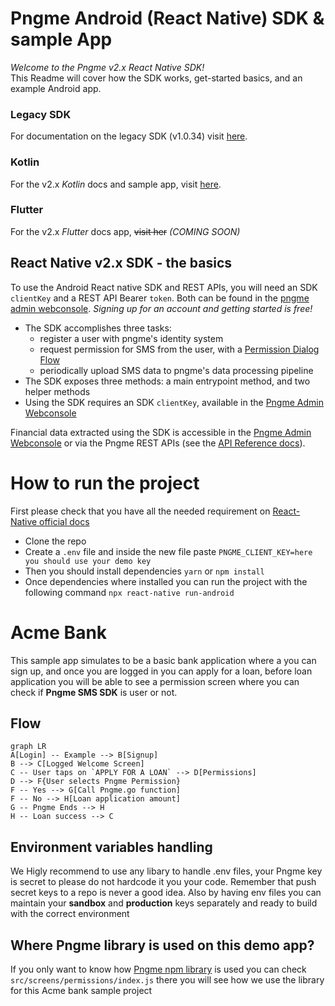 # Pngme Android (React Native) SDK & sample App

*Welcome to the Pngme v2.x React Native SDK!*<br>
This Readme will cover how the SDK works, get-started basics, and an example Android app.

### Legacy SDK
For documentation on the legacy SDK (v1.0.34) visit [here](https://developers.api.pngme.com/docs).

### Kotlin
For the v2.x *Kotlin* docs and sample app, visit [here](https://github.com/pngme/sample-android-app-kotlin).

### Flutter
For the v2.x *Flutter* docs app, ~~visit her~~ *(COMING SOON)*

## React Native v2.x SDK - the basics

To use the Android React native SDK and REST APIs, 
you will need an SDK `clientKey` and a REST API Bearer `token`.
Both can be found in the [pngme admin webconsole](https://admin.pngme.com).
*Signing up for an account and getting started is free!*

- The SDK accomplishes three tasks:
    - register a user with pngme's identity system
    - request permission for SMS from the user, with a [Permission Dialog Flow](.docs/permission_flow.gif)
    - periodically upload SMS data to pngme's data processing pipeline
- The SDK exposes three methods: a main entrypoint method, and two helper methods
- Using the SDK requires an SDK `clientKey`,
  available in the [Pngme Admin Webconsole](https://admin.pngme.com)

Financial data extracted using the SDK is accessible
in the [Pngme Admin Webconsole](https://admin.pngme.com) or
via the Pngme REST APIs
(see the [API Reference docs](https://developers.api.pngme.com/reference/getting-started-with-your-api)).

# How to run the project
First please check that you have all the needed requirement on [React-Native official docs](https://reactnative.dev/docs/environment-setup)

- Clone the repo
- Create a `.env` file and inside the new file paste `PNGME_CLIENT_KEY=here you should use your demo key`
- Then you should install dependencies `yarn` or `npm install`
- Once dependencies where installed you can run the project with the following command `npx react-native run-android`

# Acme Bank

This sample app simulates to be a basic bank application where a you can sign up, and once you are logged in you can apply for a loan, before loan application you will be able to see a permission screen where you can check if **Pngme SMS SDK** is user or not.

## Flow

```mermaid
graph LR
A[Login] -- Example --> B[Signup]
B --> C[Logged Welcome Screen]
C -- User taps on `APPLY FOR A LOAN` --> D[Permissions]
D --> F{User selects Pngme Permission}
F -- Yes --> G[Call Pngme.go function]
F -- No --> H[Loan application amount]
G -- Pngme Ends --> H
H -- Loan success --> C
```

## Environment variables handling

We Higly recommend to use any libary to handle .env files, your Pngme key is secret to please do not hardcode it you your code. Remember that push secret keys to a repo is never a good idea.
Also by having env files you can maintain your **sandbox** and **production** keys separately and ready to build with the correct environment

## Where Pngme library is used on this demo app?

If you only want to know how [Pngme npm library](https://www.npmjs.com/package/@pngme/react-native-sms-pngme-android) is used you can check `src/screens/permissions/index.js` there you will see how we use the library for this Acme bank sample project
